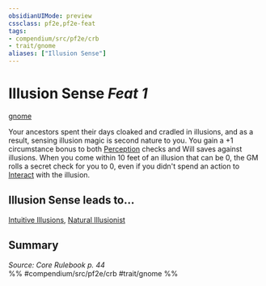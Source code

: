 ```yaml
---
obsidianUIMode: preview
cssclass: pf2e,pf2e-feat
tags:
- compendium/src/pf2e/crb
- trait/gnome
aliases: ["Illusion Sense"]
---
```

# Illusion Sense  *Feat 1*  
[gnome](../../rules/traits/gnome.md)  


Your ancestors spent their days cloaked and cradled in illusions, and as a result, sensing illusion magic is second nature to you. You gain a +1 circumstance bonus to both [Perception](../skills.md#Perception) checks and Will saves against illusions. When you come within 10 feet of an illusion that can be 0, the GM rolls a secret check for you to 0, even if you didn't spend an action to [Interact](../../rules/actions/interact.md) with the illusion.

## Illusion Sense leads to...

[Intuitive Illusions](intuitive-illusions-locg.md), [Natural Illusionist](natural-illusionist-locg.md)

## Summary

*Source: Core Rulebook p. 44*  
%% #compendium/src/pf2e/crb #trait/gnome %%